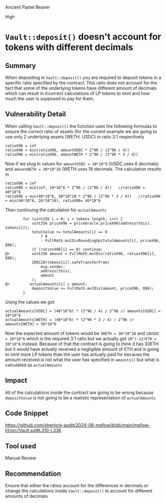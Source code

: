 Ancient Pastel Beaver

High

# `Vault::deposit()` doesn't account for tokens with different decimals

## Summary

When depositing in `Vault::deposit()` you are required to deposit tokens in a specific  ratio specified by the contract. This ratio does not account for the fact that some of the underlying tokens have different amount of decimals which can result in incorrect calculations of LP tokens to mint and how much the user is supposed to pay for them.

## Vulnerability Detail

When calling `Vault::deposit()` the function uses the following formulas to ensure the correct ratio of assets (for the current example we are going to use only 2 underlying assets (WETH, USDC) in ratio 3:1 respectively

 ```solidity
 ratioX96 = inf 
 ratioX96 = min(ratioX96, amountUSDC * 2^96 / (2^96 / 4)) 
 ratioX96 = min(ratioX96, amountWETH * 2^96 / (2^96 * 3 / 4)) 
```

Now if we plug in values for `amountUSDC = 10*10^6` (USDC uses 6 decimals) and `amountWETH = 30*10^18` (WETH uses 18 decimals. The calculation results in

 ```solidity
 ratioX96 = inf
 ratioX96 = min(inf, 10*10^6 * 2^96 / (2^96 / 4))   //ratioX96 = 40*10^6
 ratioX96 = min(40*10^6, 30*10^18 * 2^96 / (2^96 * 3 / 4))   //ratioX96 = min(40*10^6, 26*10^18), ratioX96= 40*10^6
```

Then continuing the calculation for `actualAmounts`

```solidity
        for (uint256 i = 0; i < tokens.length; i++) {
            uint256 priceX96 = priceOracle.priceX96(address(this), tokens[i]);
            totalValue += totalAmounts[i] == 0
                ? 0
                : FullMath.mulDivRoundingUp(totalAmounts[i], priceX96, Q96);
            if (ratiosX96[i] == 0) continue;
@>          uint256 amount = FullMath.mulDiv(ratioX96, ratiosX96[i], Q96);
            IERC20(tokens[i]).safeTransferFrom(
                msg.sender,
                address(this),
                amount
            );
@>         actualAmounts[i] = amount;
            depositValue += FullMath.mulDiv(amount, priceX96, Q96);
        }
```

Using the values we got 

```solidity
actualAmounts[USDC] = (40*10^6) * (2^96 / 4) / 2^96 // amounts[USDC] = 10*10^6
actualAmounts[WETH] = (40*10^6) * (2^96 * 3 / 4) / 2^96 // amounts[WETH] = 30*10^6
```

Now the expected amount of tokens would be `30ETH = 30*10^18` and `10USDC = 10*10^6` which is the required 3:1 ratio but we actually got `10^(-12)ETH = 30*10^6` instead. Because of that the contract is going to think it has 30ETH but it would have actually received a negligible amount of ETH and is going to mint more LP tokens than the user has actually paid for because the amount received is not what the user has specified in `amounts[]` but what is calculated as `actualAmounts`

## Impact

All of the calculations inside the contract are going to be wrong because `depositValue` is not going to be a realistic representation of `actualAmounts`

## Code Snippet

https://github.com/sherlock-audit/2024-06-mellow/blob/main/mellow-lrt/src/Vault.sol#L310-L336

## Tool used

Manual Review

## Recommendation

Ensure that either the ratios account for the differences in decimals or change the calculations inside `Vault::deposit()` to account for different amounts of decimals